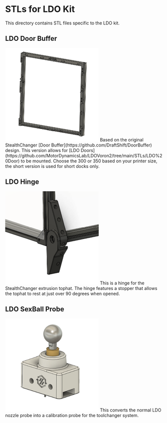 # STLs for LDO Kit
This directory contains STL files specific to the LDO kit.

## LDO Door Buffer
<img title="" src="Images/ldo_door_buffer.png" alt="LDO Door Buffer" width="300" data-align="inline">
Based on the original StealthChanger [Door Buffer](https://github.com/DraftShift/DoorBuffer) design. This version allows for [LDO Doors](https://github.com/MotorDynamicsLab/LDOVoron2/tree/main/STLs/LDO%20Door) to be mounted. Choose the 300 or 350 based on your printer size, the short version is used for short docks only. 

## LDO Hinge
<img title="" src="Images/ldo_hinge_render.png" alt="LDO Hinge" width="300" data-align="inline">
This is a hinge for the StealthChanger extrusion tophat. The hinge features a stopper that allows the tophat to rest at just over 90 degrees when opened.

## LDO SexBall Probe
<img title="" src="Images/ldo_probe_render.png" alt="LDO Probe" width="300" data-align="inline">
This converts the normal LDO nozzle probe into a calibration probe for the toolchanger system. 